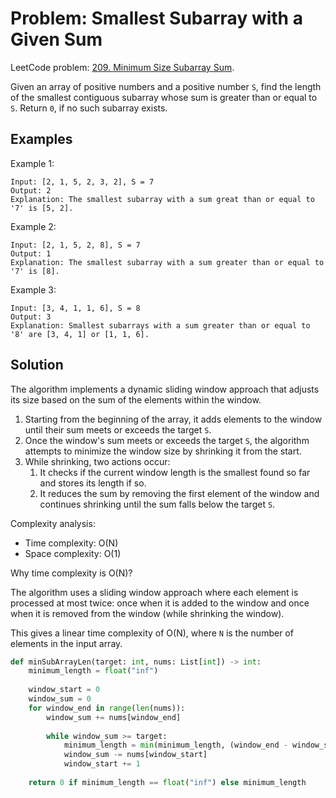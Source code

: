 # Problem: Smallest Subarray with a Given Sum

LeetCode problem: [209. Minimum Size Subarray Sum](https://leetcode.com/problems/minimum-size-subarray-sum/).

Given an array of positive numbers and a positive number `S`, find the length of the smallest contiguous subarray whose sum is greater than or equal to `S`. Return `0`, if no such subarray exists.

## Examples

Example 1:

```plaintext
Input: [2, 1, 5, 2, 3, 2], S = 7 
Output: 2
Explanation: The smallest subarray with a sum great than or equal to '7' is [5, 2].
```

Example 2:

```plaintext
Input: [2, 1, 5, 2, 8], S = 7 
Output: 1
Explanation: The smallest subarray with a sum greater than or equal to '7' is [8].
```

Example 3:

```plaintext
Input: [3, 4, 1, 1, 6], S = 8 
Output: 3
Explanation: Smallest subarrays with a sum greater than or equal to '8' are [3, 4, 1] or [1, 1, 6].
```

## Solution

The algorithm implements a dynamic sliding window approach that adjusts its size based on the sum of the elements within the window.

1. Starting from the beginning of the array, it adds elements to the window until their sum meets or exceeds the target `S`.
2. Once the window's sum meets or exceeds the target `S`, the algorithm attempts to minimize the window size by shrinking it from the start.
3. While shrinking, two actions occur:
    1. It checks if the current window length is the smallest found so far and stores its length if so.
    2. It reduces the sum by removing the first element of the window and continues shrinking until the sum falls below the target `S`.

Complexity analysis:

- Time complexity: O(N)
- Space complexity: O(1)

Why time complexity is O(N)?

The algorithm uses a sliding window approach where each element is processed at most twice: once when it is added to the window and once when it is removed from the window (while shrinking the window).

This gives a linear time complexity of O(N), where `N` is the number of elements in the input array.

```python
def minSubArrayLen(target: int, nums: List[int]) -> int:
    minimum_length = float("inf")
    
    window_start = 0
    window_sum = 0
    for window_end in range(len(nums)):    
        window_sum += nums[window_end]
        
        while window_sum >= target:
            minimum_length = min(minimum_length, (window_end - window_start + 1))
            window_sum -= nums[window_start]
            window_start += 1
    
    return 0 if minimum_length == float("inf") else minimum_length
```
